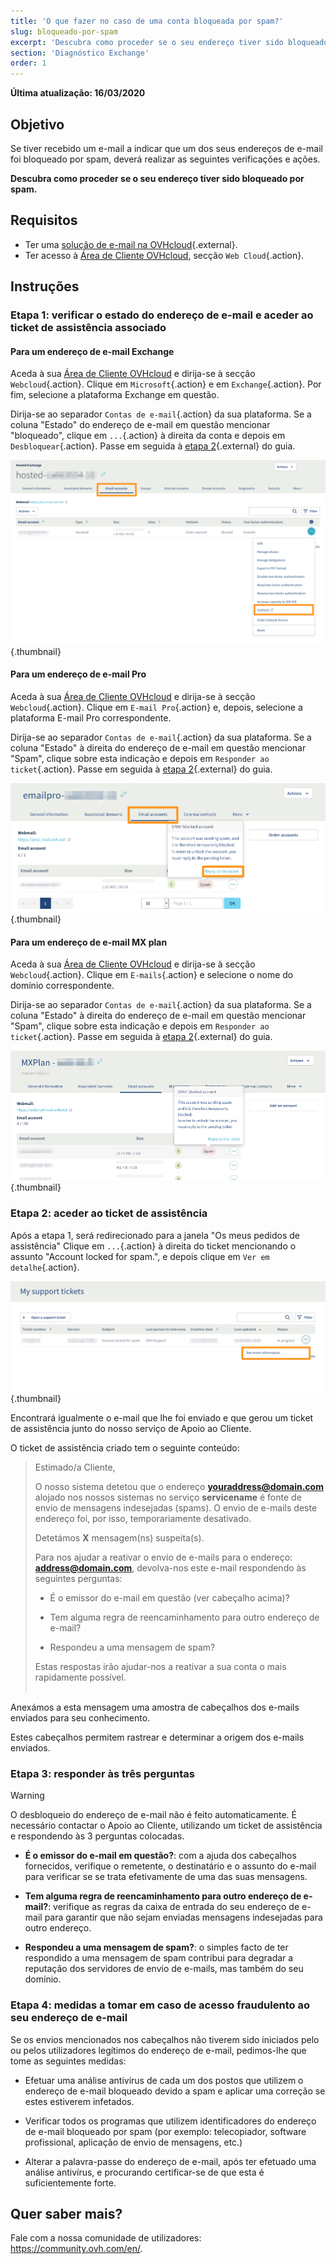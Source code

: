 ```yaml
---
title: 'O que fazer no caso de uma conta bloqueada por spam?'
slug: bloqueado-por-spam
excerpt: 'Descubra como proceder se o seu endereço tiver sido bloqueado por spam'
section: 'Diagnóstico Exchange'
order: 1
---
```


**Última atualização: 16/03/2020**

## Objetivo

Se tiver recebido um e-mail a indicar que um dos seus endereços de e-mail foi bloqueado por spam, deverá realizar as seguintes verificações e ações.

**Descubra como proceder se o seu endereço tiver sido bloqueado por spam.**

## Requisitos

- Ter uma [solução de e-mail na OVHcloud](https://www.ovhcloud.com/pt/emails/){.external}.
- Ter acesso à [Área de Cliente OVHcloud](https://www.ovh.com/auth/?action=gotomanager&from=https://www.ovh.pt/&ovhSubsidiary=pt), secção `Web Cloud`{.action}.

## Instruções

### Etapa 1: verificar o estado do endereço de e-mail e aceder ao ticket de assistência associado

#### Para um endereço de e-mail Exchange

Aceda à sua [Área de Cliente OVHcloud](https://www.ovh.com/auth/?action=gotomanager&from=https://www.ovh.pt/&ovhSubsidiary=pt) e dirija-se à secção `Webcloud`{.action}. Clique em `Microsoft`{.action} e em `Exchange`{.action}. Por fim, selecione a plataforma Exchange em questão.

Dirija-se ao separador `Contas de e-mail`{.action} da sua plataforma. Se a coluna "Estado" do endereço de e-mail em questão mencionar "bloqueado", clique em `...`{.action} à direita da conta e depois em `Desbloquear`{.action}. Passe em seguida à [etapa 2](./#etapa-2-aceder-ao-ticket-de-assistencia_1){.external} do guia.

![spam](images/blocked-for-SPAM-01-01.png){.thumbnail}

#### Para um endereço de e-mail Pro

Aceda à sua [Área de Cliente OVHcloud](https://www.ovh.com/auth/?action=gotomanager&from=https://www.ovh.pt/&ovhSubsidiary=pt) e dirija-se à secção `Webcloud`{.action}. Clique em `E-mail Pro`{.action} e, depois, selecione a plataforma E-mail Pro correspondente.

Dirija-se ao separador `Contas de e-mail`{.action} da sua plataforma. Se a coluna "Estado" à direita do endereço de e-mail em questão mencionar "Spam", clique sobre esta indicação e depois em `Responder ao ticket`{.action}. Passe em seguida à [etapa 2](./#etapa-2-aceder-ao-ticket-de-assistencia_1){.external} do guia.

![spam](images/blocked-for-SPAM-01-02.png){.thumbnail}

#### Para um endereço de e-mail MX plan

Aceda à sua [Área de Cliente OVHcloud](https://www.ovh.com/auth/?action=gotomanager&from=https://www.ovh.pt/&ovhSubsidiary=pt) e dirija-se à secção `Webcloud`{.action}. Clique em `E-mails`{.action} e selecione o nome do domínio correspondente.

Dirija-se ao separador `Contas de e-mail`{.action} da sua plataforma. Se a coluna "Estado" à direita do endereço de e-mail em questão mencionar "Spam", clique sobre esta indicação e depois em `Responder ao ticket`{.action}. Passe em seguida à [etapa 2](./#etapa-2-aceder-ao-ticket-de-assistencia_1){.external} do guia.

![spam](images/blocked-for-SPAM-01-03.png){.thumbnail}


### Etapa 2: aceder ao ticket de assistência

Após a etapa 1, será redirecionado para a janela "Os meus pedidos de assistência" Clique em `...`{.action} à direita do ticket mencionando o assunto "Account locked for spam.", e depois clique em `Ver em detalhe`{.action}. 

![spam](images/blocked-for-SPAM-02.png){.thumbnail}

Encontrará igualmente o e-mail que lhe foi enviado e que gerou um ticket de assistência junto do nosso serviço de Apoio ao Cliente.

O ticket de assistência criado tem o seguinte conteúdo:

> 
> Estimado/a Cliente,
>
> O nosso sistema detetou que o endereço **youraddress@domain.com** alojado nos nossos sistemas no serviço **servicename** é fonte de envio de mensagens indesejadas (spams).
> O envio de e-mails deste endereço foi, por isso, temporariamente desativado.
>
> Detetámos **X** mensagem(ns) suspeita(s).
>
> Para nos ajudar a reativar o envio de e-mails para o endereço: **address@domain.com**,
> devolva-nos este e-mail respondendo às seguintes perguntas:
>
> - É o emissor do e-mail em questão (ver cabeçalho acima)?
>
> - Tem alguma regra de reencaminhamento para outro endereço de e-mail?
>
> - Respondeu a uma mensagem de spam?
> 
> Estas respostas irão ajudar-nos a reativar a sua conta o mais rapidamente possível.
> <br>
> <br>
> 

Anexámos a esta mensagem uma amostra de cabeçalhos dos e-mails enviados para seu conhecimento.

Estes cabeçalhos permitem rastrear e determinar a origem dos e-mails enviados.

### Etapa 3: responder às três perguntas

> [!warning]
>
> O desbloqueio do endereço de e-mail não é feito automaticamente. É necessário contactar o Apoio ao Cliente, utilizando um ticket de assistência e respondendo às 3 perguntas colocadas.

- **É o emissor do e-mail em questão?**: com a ajuda dos cabeçalhos fornecidos, verifique o remetente, o destinatário e o assunto do e-mail para verificar se se trata efetivamente de uma das suas mensagens.

- **Tem alguma regra de reencaminhamento para outro endereço de e-mail?**: verifique as regras da caixa de entrada do seu endereço de e-mail para garantir que não sejam enviadas mensagens indesejadas para outro endereço.

- **Respondeu a uma mensagem de spam?**: o simples facto de ter respondido a uma mensagem de spam contribui para degradar a reputação dos servidores de envio de e-mails, mas também do seu domínio.    


### Etapa 4: medidas a tomar em caso de acesso fraudulento ao seu endereço de e-mail

Se os envios mencionados nos cabeçalhos não tiverem sido iniciados pelo ou pelos utilizadores legítimos do endereço de e-mail, pedimos-lhe que tome as seguintes medidas:

- Efetuar uma análise antivírus de cada um dos postos que utilizem o endereço de e-mail bloqueado devido a spam e aplicar uma correção se estes estiverem infetados. 

- Verificar todos os programas que utilizem identificadores do endereço de e-mail bloqueado por spam (por exemplo: telecopiador, software profissional, aplicação de envio de mensagens, etc.)

- Alterar a palavra-passe do endereço de e-mail, após ter efetuado uma análise antivírus, e procurando certificar-se de que esta é suficientemente forte.


## Quer saber mais?

Fale com a nossa comunidade de utilizadores: <https://community.ovh.com/en/>.
